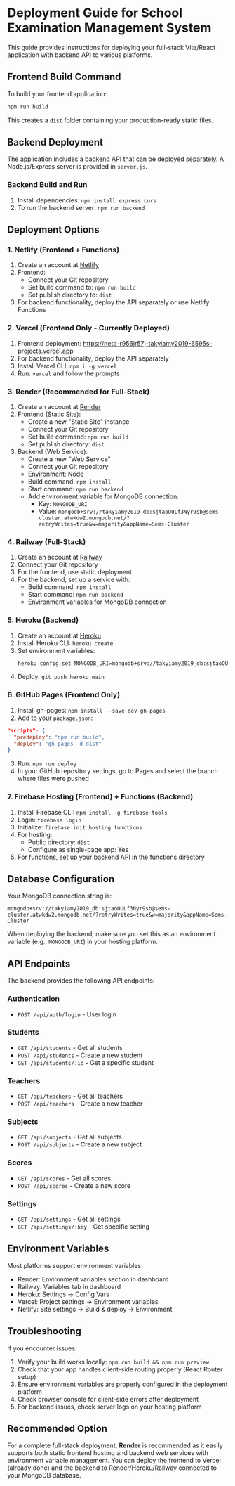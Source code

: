 # Deployment Guide for School Examination Management System

This guide provides instructions for deploying your full-stack Vite/React application with backend API to various platforms.

## Frontend Build Command
To build your frontend application:
```bash
npm run build
```
This creates a `dist` folder containing your production-ready static files.

## Backend Deployment

The application includes a backend API that can be deployed separately. A Node.js/Express server is provided in `server.js`.

### Backend Build and Run
1. Install dependencies: `npm install express cors`
2. To run the backend server: `npm run backend`

## Deployment Options

### 1. Netlify (Frontend + Functions)
1. Create an account at [Netlify](https://netlify.com)
2. Frontend:
   - Connect your Git repository
   - Set build command to: `npm run build`
   - Set publish directory to: `dist`
3. For backend functionality, deploy the API separately or use Netlify Functions

### 2. Vercel (Frontend Only - Currently Deployed)
1. Frontend deployment: https://netd-r956jr57j-takyiamy2019-6595s-projects.vercel.app
2. For backend functionality, deploy the API separately
3. Install Vercel CLI: `npm i -g vercel`
4. Run: `vercel` and follow the prompts

### 3. Render (Recommended for Full-Stack)
1. Create an account at [Render](https://render.com)
2. Frontend (Static Site):
   - Create a new "Static Site" instance
   - Connect your Git repository
   - Set build command: `npm run build`
   - Set publish directory: `dist`
3. Backend (Web Service):
   - Create a new "Web Service"
   - Connect your Git repository
   - Environment: Node
   - Build command: `npm install`
   - Start command: `npm run backend`
   - Add environment variable for MongoDB connection:
     - Key: `MONGODB_URI`
     - Value: `mongodb+srv://takyiamy2019_db:sjtaoOULf3Nyr9sb@sems-cluster.atwkdw2.mongodb.net/?retryWrites=true&w=majority&appName=Sems-Cluster`

### 4. Railway (Full-Stack)
1. Create an account at [Railway](https://railway.app)
2. Connect your Git repository
3. For the frontend, use static deployment
4. For the backend, set up a service with:
   - Build command: `npm install`
   - Start command: `npm run backend`
   - Environment variables for MongoDB connection

### 5. Heroku (Backend)
1. Create an account at [Heroku](https://heroku.com)
2. Install Heroku CLI: `heroku create`
3. Set environment variables:
   ```bash
   heroku config:set MONGODB_URI=mongodb+srv://takyiamy2019_db:sjtaoOULf3Nyr9sb@sems-cluster.atwkdw2.mongodb.net/?retryWrites=true&w=majority&appName=Sems-Cluster
   ```
4. Deploy: `git push heroku main`

### 6. GitHub Pages (Frontend Only)
1. Install gh-pages: `npm install --save-dev gh-pages`
2. Add to your `package.json`:
```json
"scripts": {
  "predeploy": "npm run build",
  "deploy": "gh-pages -d dist"
}
```
3. Run: `npm run deploy`
4. In your GitHub repository settings, go to Pages and select the branch where files were pushed

### 7. Firebase Hosting (Frontend) + Functions (Backend)
1. Install Firebase CLI: `npm install -g firebase-tools`
2. Login: `firebase login`
3. Initialize: `firebase init hosting functions`
4. For hosting:
   - Public directory: `dist`
   - Configure as single-page app: Yes
5. For functions, set up your backend API in the functions directory

## Database Configuration

Your MongoDB connection string is:
```
mongodb+srv://takyiamy2019_db:sjtaoOULf3Nyr9sb@sems-cluster.atwkdw2.mongodb.net/?retryWrites=true&w=majority&appName=Sems-Cluster
```

When deploying the backend, make sure you set this as an environment variable (e.g., `MONGODB_URI`) in your hosting platform.

## API Endpoints

The backend provides the following API endpoints:

### Authentication
- `POST /api/auth/login` - User login

### Students
- `GET /api/students` - Get all students
- `POST /api/students` - Create a new student
- `GET /api/students/:id` - Get a specific student

### Teachers
- `GET /api/teachers` - Get all teachers
- `POST /api/teachers` - Create a new teacher

### Subjects
- `GET /api/subjects` - Get all subjects
- `POST /api/subjects` - Create a new subject

### Scores
- `GET /api/scores` - Get all scores
- `POST /api/scores` - Create a new score

### Settings
- `GET /api/settings` - Get all settings
- `GET /api/settings/:key` - Get specific setting

## Environment Variables

Most platforms support environment variables:
- Render: Environment variables section in dashboard
- Railway: Variables tab in dashboard
- Heroku: Settings → Config Vars
- Vercel: Project settings → Environment variables
- Netlify: Site settings → Build & deploy → Environment

## Troubleshooting

If you encounter issues:
1. Verify your build works locally: `npm run build && npm run preview`
2. Check that your app handles client-side routing properly (React Router setup)
3. Ensure environment variables are properly configured in the deployment platform
4. Check browser console for client-side errors after deployment
5. For backend issues, check server logs on your hosting platform

## Recommended Option

For a complete full-stack deployment, **Render** is recommended as it easily supports both static frontend hosting and backend web services with environment variable management. You can deploy the frontend to Vercel (already done) and the backend to Render/Heroku/Railway connected to your MongoDB database.